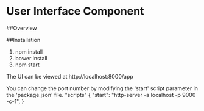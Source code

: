 User Interface Component
========================
##Overview

##Installation

1) npm install
2) bower install
3) npm start

The UI can be viewed at http://localhost:8000/app

You can change the port number by modifying the 'start' script parameter in the 'package.json' file.
"scripts" {
  "start": "http-server -a localhost -p 9000 -c-1",
}

